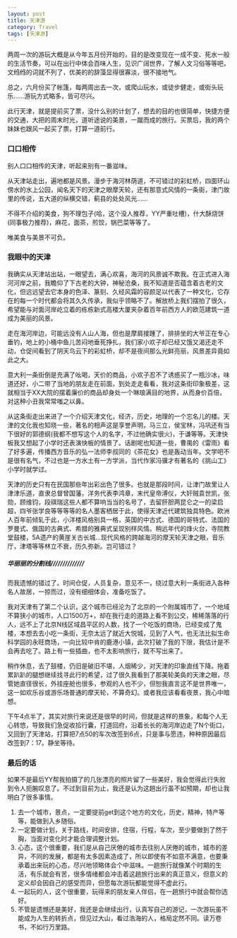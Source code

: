 ```yaml
---
layout: post
title: 天津游
category: Travel
tags: [天津游]
---
```


两周一次的游玩大概是从今年五月份开始的，目的是改变现在一成不变、死水一般的生活节奏，可以在出行中体会百味人生，见识广阔世界，了解人文习俗等等吧，文绉绉的词就不列了，优美的的辞藻显得很寡淡，很不接地气。

总之，六月份买了帐篷，每两周出去一次，或爬山玩水，或徒步健走，或街头玩乐......游玩方式略多，皆可尽兴。

此行天津，就是提前买了票，没什么别的计划了，想去的目的也很简单，快捷方便的交通，大把的周末时光，道听途说的美景，一蹴而成的旅行。买票后，我的两个妹妹也跟风一起买了票，打算一道前行。

### 口口相传
别人口口相传的天津，听起来别有一番滋味。

从天津站走出，遍地都是风景。漫步于海河林荫道，不可错过的彩虹桥，四面环山傍水的水上公园，闻名天下的天津之眼摩天轮，还有那意式风情的一条街，津门故里的传说，五大道的纵横交错，蓟县的处处风光......

不得不介绍的美食，狗不理包子(哈，这个没人推荐，YY严重吐槽)，什大酥烧饼(同事极力推荐)，麻花，面茶，煎饺，锅巴菜等等了。

唯美食与美景不可负。

### 我眼中的天津
我确实从天津站出站，一眼望去，满心欢喜，海河的风景诚不欺我。在正式进入海河河岸之前，我瞻仰了下古老的大钟，神秘沧桑，我不知道是否蕴含着古老的文化，但远远望去它本身的色泽、篆刻、久经风霜的容颜足以代表了一种文化，它存在的每一个时代都会将其久久传承，我似乎领略不了。解放桥上我们摆拍了很久，希望能与对面河岸屹立着的栋栋新式高楼大厦夹杂着百年前西方人的欧范建筑一道成为美丽的风景。

走在海河岸边，可能远没有人山人海，但也是摩肩接踵了，排排坐的大爷正在专心垂钓，地上的小桶中鱼儿苦闷地垂死挣扎，我们家小欢子却已经又饿又渴还走不动，仓促间看到了阴天乌云下的彩虹桥，却不是夜间那么光鲜亮丽，风景差异竟如此之大。

意大利一条街倒是充满了吆喝，天价的商品，小欢子忍不了诱惑买了一瓶沙冰，味道还好，小二带了当地的朋友走在前面，到处走走看看，我对这条街印象极差，这就相当于XX大院的摆着廉价的商品却身处一个琳琅满目的地界，从而身价百倍，对这种小丑我常常嗤之以鼻。

从这条街走出来进了一个介绍天津文化，经济，历史，地理的一个忘名儿的楼。天津的文化我也知晓一些，著名的相声这是享誉声明，马三立，侯宝林，冯巩还有当下很好的郭德纲(我都不想写这个人的名字，不过他确实很火)，于谦等等。天津快板我又想起了小学时还表演快板的情景了。话剧呢也知道一些，曹禺的《雷雨》看了好多遍，传播西方音乐的弘一法师李叔同的《茶花女》也是轰动当年。文学吧不是很有名气，不过也是一方水土有一方学派，当代作家冯骥才有著名的《挑山工》小学时就学过。

天津的历史只有在民国那些年出彩出色了很多。也就是那段时间，让津门故里让人津津乐道，直隶总督曾国藩，洋务代表李鸿章，末代皇帝溥仪，大奸贼袁世凯，张勋，顾维钧，段祺瑞这些人都不算响当当的名号了，去留肝胆两昆仑之一的梁启超，四爷张学良等等等等的名人墨客栖居于此，使得天津近代建筑独具特色。欧洲人百年前倾轧于此，小洋楼风格别具一格，英国的中古式、德国的哥特式、法国的罗曼式、俄国的古典式、希腊的雅典式呈现别样风情。稍远年代的烽火台，寺院教堂鼓楼，5A遗产的黄崖关古长城...现代风格的跨越海河的摩天轮天津之眼，音乐厅，津塔等等林立不衰，历久弥新。岂可错过？

##### 华丽丽的分割线//////////////

而我遗憾的错过了。时间仓促，人员复杂，意见不一，绕过意大利一条街进入各种名人故居，一掠而过，没有细细体会，准备吃饭了。

我对天津有了第二个认识，这个城市已经沦为了北京的一个附属城市了，一个地域不算狭小的城市，人口1500万+，却在我行走的道路上看不到公交，稀稀落落的行人，远不上了北京N线区域昌平区的人数，找了一个吃饭的商场，已经变成了鬼楼，本想去去小吃一条街，无奈太远了就近大悦城，见到了人气，也无法比拟生命科学园的永旺商场，一向比较中肯的鹿港小镇，此次打破了我的下限，我估计是不会再去吃了。路上有一些插曲，也不太影响旅行，就不写出来了。

稍作休息，去了鼓楼，仍旧是破旧不堪，人烟稀少，对天津的印象直线下降。拖着累趴趴的腿想继续找寻此行的希望，过了很久我看到了那美轮美奂的天津之眼，尽管她直径很长，外挂座舱也很多，参观的人也不少，但恕我直言这不是世界唯一，这一如欢乐谷或游乐场普通的摩天轮，不算奇幻。或者我应该看看夜景，我心中暗想。

下午4点半了，其实对旅行来说还是很早的时间，但就是这样的景象，和每个人无心转悠，导致我们急促收拾行囊，打道回府，沿着长长的海河岸边走了N个街口，又回到了天津站，打算把7点50的车次改签到6点，只是事与愿违，种种原因最后改签到7：17。静坐等待。


### 最后的话

如果不是最后YY帮我拍摄了的几张漂亮的照片留了一些美好，我会觉得此行失败到令人扼腕叹息了。不过到目前为止，我还是认为这趟出行虽不如预期，却也让我明白了很多事情。

1. 去一个城市，景点，一定要提前get到这个地方的文化，历史，精神，特产等等，能做到入乡随俗。
2. 一定要做计划，关于路线，时间安排，住宿，行程，车次，至少要做到了然于胸，当面对变化时才能合理调整计划。
3. 心态，这个很重要，我们是从自己厌倦的城市去往别人厌倦的城市，城市的差异，不同的发展，都是有太多因素造成了，所以即使有不如意不满意，也要秉承着出来玩的心态，尽兴地领略体会个中滋味。一趟旅行就像某个时期的生活，有乐就会有苦，很多情绪都会冲击着这趟旅行出来的真正意义，但意义的定义却会因自己的感受而异，但愿每次游玩都能觉得不虚此行。
4. 一起玩的人，这个很重要，玩得来的朋友亲人伴侣，在一趟旅行中就会帮你选好。
5. 不管是遗憾还是美好，我还是会继续出行，认真写自己的游记，一次游玩虽不能成为人生的转折点，但见过大山，看过浩海的人，格局定然不同。读万卷书，不如行万里路。















